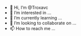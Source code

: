 - 👋 Hi, I’m @Troxavc
- 👀 I’m interested in ...
- 🌱 I’m currently learning ...
- 💞️ I’m looking to collaborate on ...
- 📫 How to reach me ...

<!---
Troxavc/Troxavc is a ✨ special ✨ repository because its `README.md` (this file) appears on your GitHub profile.
You can click the Preview link to take a look at your changes.
--->
